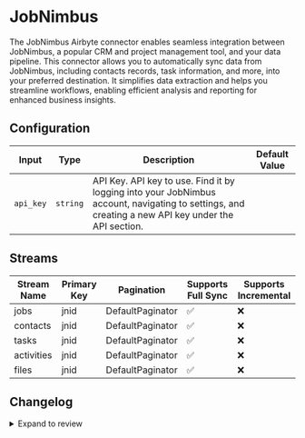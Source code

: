 # JobNimbus
The JobNimbus Airbyte connector enables seamless integration between JobNimbus, a popular CRM and project management tool, and your data pipeline. This connector allows you to automatically sync data from JobNimbus, including contacts records, task information, and more, into your preferred destination. It simplifies data extraction and helps you streamline workflows, enabling efficient analysis and reporting for enhanced business insights.

## Configuration

| Input | Type | Description | Default Value |
|-------|------|-------------|---------------|
| `api_key` | `string` | API Key. API key to use. Find it by logging into your JobNimbus account, navigating to settings, and creating a new API key under the API section. |  |

## Streams
| Stream Name | Primary Key | Pagination | Supports Full Sync | Supports Incremental |
|-------------|-------------|------------|---------------------|----------------------|
| jobs | jnid | DefaultPaginator | ✅ |  ❌  |
| contacts | jnid | DefaultPaginator | ✅ |  ❌  |
| tasks | jnid | DefaultPaginator | ✅ |  ❌  |
| activities | jnid | DefaultPaginator | ✅ |  ❌  |
| files | jnid | DefaultPaginator | ✅ |  ❌  |

## Changelog

<details>
  <summary>Expand to review</summary>

| Version          | Date              | Pull Request | Subject        |
|------------------|-------------------|--------------|----------------|
| 0.0.13 | 2025-02-22 | [54302](https://github.com/airbytehq/airbyte/pull/54302) | Update dependencies |
| 0.0.12 | 2025-02-15 | [53819](https://github.com/airbytehq/airbyte/pull/53819) | Update dependencies |
| 0.0.11 | 2025-02-08 | [53261](https://github.com/airbytehq/airbyte/pull/53261) | Update dependencies |
| 0.0.10 | 2025-02-01 | [52769](https://github.com/airbytehq/airbyte/pull/52769) | Update dependencies |
| 0.0.9 | 2025-01-25 | [52235](https://github.com/airbytehq/airbyte/pull/52235) | Update dependencies |
| 0.0.8 | 2025-01-18 | [51817](https://github.com/airbytehq/airbyte/pull/51817) | Update dependencies |
| 0.0.7 | 2025-01-11 | [51192](https://github.com/airbytehq/airbyte/pull/51192) | Update dependencies |
| 0.0.6 | 2024-12-28 | [50661](https://github.com/airbytehq/airbyte/pull/50661) | Update dependencies |
| 0.0.5 | 2024-12-21 | [50145](https://github.com/airbytehq/airbyte/pull/50145) | Update dependencies |
| 0.0.4 | 2024-12-14 | [49610](https://github.com/airbytehq/airbyte/pull/49610) | Update dependencies |
| 0.0.3 | 2024-12-12 | [49239](https://github.com/airbytehq/airbyte/pull/49239) | Update dependencies |
| 0.0.2 | 2024-12-11 | [48919](https://github.com/airbytehq/airbyte/pull/48919) | Starting with this version, the Docker image is now rootless. Please note that this and future versions will not be compatible with Airbyte versions earlier than 0.64 |
| 0.0.1 | 2024-10-29 | | Initial release by [@parthiv11](https://github.com/parthiv11) via Connector Builder |

</details>
